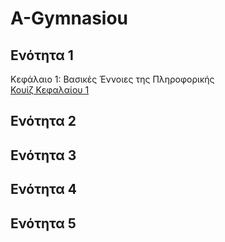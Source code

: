 # A-Gymnasiou

## Ενότητα 1
Κεφάλαιο 1: Βασικές Έννοιες της Πληροφορικής
<br>[Κουίζ Κεφαλαίου 1](www.in.gr)
## Ενότητα 2
## Ενότητα 3
## Ενότητα 4
## Ενότητα 5
